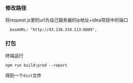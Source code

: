 ### 修改路径

将request.js里的url为自己服务器的ip地址+idea项目中的端口

```vue
  baseURL: "http://43.138.210.113:8089",
```

### 打包

终端运行

```vue
npm run build:prod --report
```

得到一个`dist`文件

